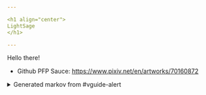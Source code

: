 ```yaml
---

<h1 align="center">
LightSage
</h1>

---
```


Hello there!


- Github PFP Sauce: https://www.pixiv.net/en/artworks/70160872


<details>
<summary>Generated markov from #vguide-alert</summary>
__Title__: NEW 3DS EXPLOIT : THE BROWSERHAX XL FOR NEW 3DS 11.14
</details>
